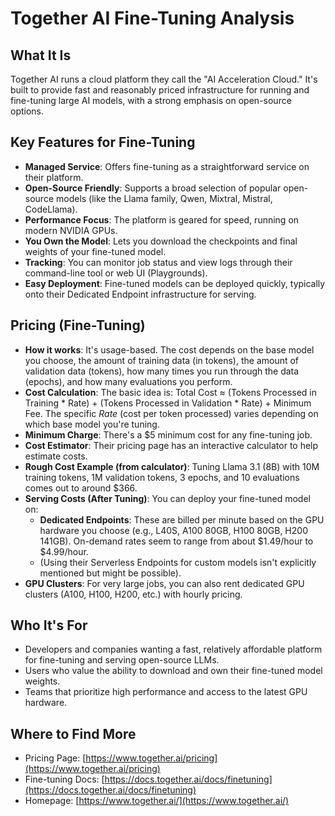 # Together AI Fine-Tuning Analysis

## What It Is
Together AI runs a cloud platform they call the "AI Acceleration Cloud." It's built to provide fast and reasonably priced infrastructure for running and fine-tuning large AI models, with a strong emphasis on open-source options.

## Key Features for Fine-Tuning
*   **Managed Service**: Offers fine-tuning as a straightforward service on their platform.
*   **Open-Source Friendly**: Supports a broad selection of popular open-source models (like the Llama family, Qwen, Mixtral, Mistral, CodeLlama).
*   **Performance Focus**: The platform is geared for speed, running on modern NVIDIA GPUs.
*   **You Own the Model**: Lets you download the checkpoints and final weights of your fine-tuned model.
*   **Tracking**: You can monitor job status and view logs through their command-line tool or web UI (Playgrounds).
*   **Easy Deployment**: Fine-tuned models can be deployed quickly, typically onto their Dedicated Endpoint infrastructure for serving.

## Pricing (Fine-Tuning)
*   **How it works**: It's usage-based. The cost depends on the base model you choose, the amount of training data (in tokens), the amount of validation data (tokens), how many times you run through the data (epochs), and how many evaluations you perform.
*   **Cost Calculation**: The basic idea is: Total Cost ≈ (Tokens Processed in Training * Rate) + (Tokens Processed in Validation * Rate) + Minimum Fee. The specific *Rate* (cost per token processed) varies depending on which base model you're tuning.
*   **Minimum Charge**: There's a $5 minimum cost for any fine-tuning job.
*   **Cost Estimator**: Their pricing page has an interactive calculator to help estimate costs.
*   **Rough Cost Example (from calculator)**: Tuning Llama 3.1 (8B) with 10M training tokens, 1M validation tokens, 3 epochs, and 10 evaluations comes out to around $366.
*   **Serving Costs (After Tuning)**: You can deploy your fine-tuned model on:
    *   **Dedicated Endpoints**: These are billed per minute based on the GPU hardware you choose (e.g., L40S, A100 80GB, H100 80GB, H200 141GB). On-demand rates seem to range from about $1.49/hour to $4.99/hour.
    *   (Using their Serverless Endpoints for custom models isn't explicitly mentioned but might be possible).
*   **GPU Clusters**: For very large jobs, you can also rent dedicated GPU clusters (A100, H100, H200, etc.) with hourly pricing.

## Who It's For
*   Developers and companies wanting a fast, relatively affordable platform for fine-tuning and serving open-source LLMs.
*   Users who value the ability to download and own their fine-tuned model weights.
*   Teams that prioritize high performance and access to the latest GPU hardware.

## Where to Find More
*   Pricing Page: [https://www.together.ai/pricing](https://www.together.ai/pricing)
*   Fine-tuning Docs: [https://docs.together.ai/docs/finetuning](https://docs.together.ai/docs/finetuning)
*   Homepage: [https://www.together.ai/](https://www.together.ai/)